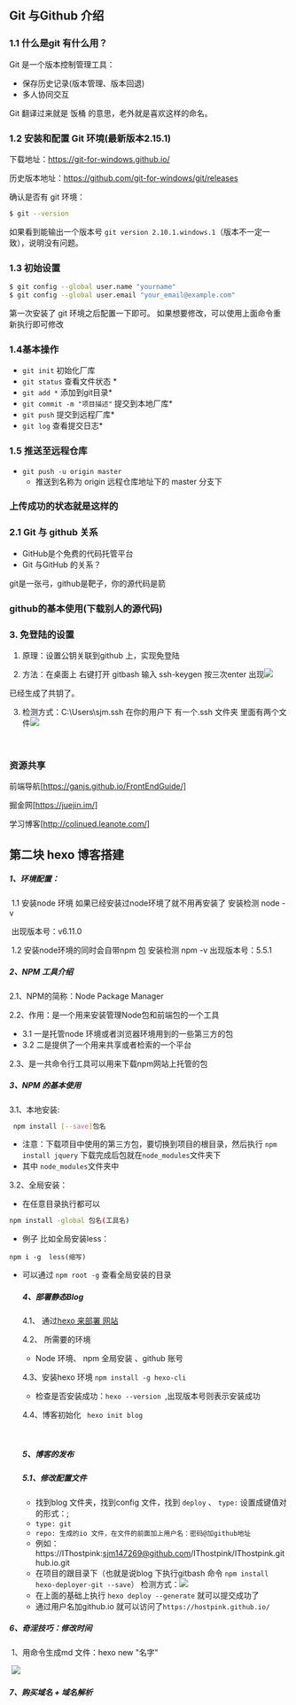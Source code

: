 ## Git 与Github 介绍

### 1.1 什么是git 有什么用？

Git 是一个版本控制管理工具：
- 保存历史记录(版本管理、版本回退)
- 多人协同交互

Git 翻译过来就是 饭桶 的意思，老外就是喜欢这样的命名。
### 1.2 安装和配置 Git 环境(最新版本2.15.1)

下载地址：https://git-for-windows.github.io/

历史版本地址：https://github.com/git-for-windows/git/releases

确认是否有 git 环境：

```bash
$ git --version
```

如果看到能输出一个版本号 `git version 2.10.1.windows.1`（版本不一定一致），说明没有问题。

### 1.3 初始设置

```bash
$ git config --global user.name "yourname"
$ git config --global user.email "your_email@example.com"
```
第一次安装了 git 环境之后配置一下即可。
如果想要修改，可以使用上面命令重新执行即可修改

### 1.4基本操作

- `git init` 初始化厂库
- `git status` 查看文件状态  *
- `git add *`    添加到git目录*
- `git commit -m "项目描述"` 提交到本地厂库*
- `git push`   提交到远程厂库*
- `git log`    查看提交日志*

### 1.5 推送至远程仓库

- `git push -u origin master`
  + 推送到名称为 origin 远程仓库地址下的 master 分支下


###  上传成功的状态就是这样的


### 2.1 Git 与 github 关系
+ GitHub是个免费的代码托管平台
+ Git 与GitHub 的关系？

git是一张弓，github是靶子，你的源代码是箭

### github的基本使用(下载别人的源代码)



### 3. 免登陆的设置

1. 原理：设置公钥关联到github 上，实现免登陆

2.  方法：在桌面上 右键打开  gitbash   输入  ssh-keygen    按三次enter 出现![](./img/20171206124016.png)

   已经生成了共钥了。

3. 检测方式：C:\Users\sjm\.ssh     在你的用户下  有一个.ssh 文件夹  里面有两个文件![](./img/test.png)

   ​

### 资源共享

前端导航[https://ganjs.github.io/FrontEndGuide/]

掘金网[https://juejin.im/]

学习博客[http://colinued.leanote.com/]



## 第二块  hexo 博客搭建

##### 1、环境配置：

​	1.1 安装node 环境  如果已经安装过node环境了就不用再安装了   安装检测   node -v

​	出现版本号：v6.11.0

​	1.2 安装node环境的同时会自带npm 包    安装检测   npm -v   出现版本号：5.5.1

##### 2、NPM 工具介绍

2.1、NPM的简称：Node Package Manager

2.2、作用：是一个用来安装管理Node包和前端包的一个工具

- 3.1 一是托管node 环境或者浏览器环境用到的一些第三方的包
- 3.2 二是提供了一个用来共享或者检索的一个平台

2.3、是一共命令行工具可以用来下载npm网站上托管的包

##### 3、NPM 的基本使用

3.1、本地安装:

```bash
 npm install [--save]包名
```

- 注意：下载项目中使用的第三方包，要切换到项目的根目录，然后执行 `npm install jquery` 下载完成后包就在`node_modules`文件夹下
- 其中 `node_modules`文件夹中

3.2、全局安装：

- 在任意目录执行都可以

```bash
npm install -global 包名(工具名)
```

- 例子 比如全局安装less：

```
npm i -g  less(缩写)
```

- 可以通过 `npm root -g` 查看全局安装的目录

  ##### 4、部署静态Blog

  4.1、 通过[hexo 来部署 网站](https://hexo.io/zh-cn/)

  4.2、 所需要的环境

  - Node 环境、 npm 全局安装  、github 账号

  4.3、安装hexo 环境 `npm install -g hexo-cli`

  - 检查是否安装成功：`hexo --version `,出现版本号则表示安装成功

  4.4、博客初始化 ` hexo init blog`

  ​

  ##### 5、博客的发布

  ##### 5.1、修改配置文件

  - 找到blog 文件夹，找到config 文件，找到  `deploy` 、 ` type: ` 设置成键值对的形式：;
  - ` type: git ` 
  - `repo: 生成的io 文件，在文件的前面加上用户名：密码@加github地址 ` 
  - 例如： https://IThostpink:sjm147269@github.com/IThostpink/IThostpink.github.io.git
  - 在项目的跟目录下（也就是说blog 下执行gitbash 命令 `npm install hexo-deployer-git --save`）  检测方式：![](./img/deployer.png)
  - 在上面的基础上执行 `hexo deploy --generate`  就可以提交成功了
  - 通过用户名加github.io 就可以访问了`https://hostpink.github.io/` 

#####           6、奇淫技巧：修改时间

​	1、用命令生成md 文件：hexo new  "名字"

​	![](./img/data.png)

##### 	7、购买域名   +  域名解析